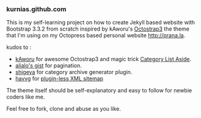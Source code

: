 ### kurnias.github.com

This is my self-learning project on how to create Jekyll based website with Bootstrap 3.3.2 from scratch inspired by kAworu's [Octostrap3](https://github.com/kAworu/octostrap3) the theme that I'm using on my Octopress based personal website http://prana.la. 

kudos to :

- [kAworu](https://github.com/kAworu) for awesome Octostrap3 and magic trick [Category List Aside](http://kaworu.github.io/octostrap3/blog/2013/10/03/category-list-aside/).
- [alialo's gist](https://gist.github.com/alialo/2255511) for pagination.
- [shigeya](https://github.com/shigeya/jekyll-category-archive-plugin) for category archive generator plugin.
- [havvg](https://github.com/havvg) for [plugin-less XML sitemap](https://github.com/havvg/havvg.github.com/blob/master/sitemap.xml)

The theme itself should be self-explanatory and easy to follow for newbie coders like me.

Feel free to fork, clone and abuse as you like.
